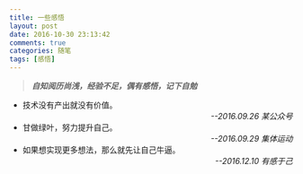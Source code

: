 ```yaml
---
title: 一些感悟
layout: post
date: 2016-10-30 23:13:42
comments: true
categories: 随笔
tags: [感悟]
---
```

<!--more-->
>***自知阅历尚浅，经验不足，偶有感悟，记下自勉***

 * 技术没有产出就没有价值。
*<div align = right> --2016.09.26 某公众号</div>*
 * 甘做绿叶，努力提升自己。 
*<div align = right> --2016.09.29 集体运动</div>*
 * 如果想实现更多想法，那么就先让自己牛逼。 
*<div align = right> --2016.12.10 有感于己</div>*
